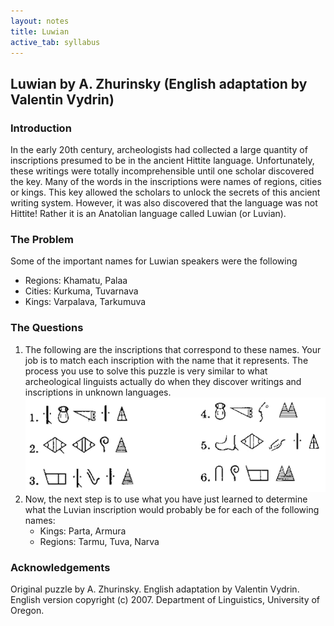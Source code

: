```yaml
---
layout: notes
title: Luwian
active_tab: syllabus
---
```


## Luwian <span class="text-muted">by A. Zhurinsky (English adaptation by Valentin Vydrin)</span>

### Introduction

In the early 20th century, archeologists had collected a large
quantity of inscriptions presumed to be in the ancient Hittite
language. Unfortunately, these writings were totally incomprehensible
until one scholar discovered the key.  Many of the words in the
inscriptions were names of regions, cities or kings. This key allowed
the scholars to unlock the secrets of this ancient writing system.
However, it was also discovered that the language was not Hittite!
Rather it is an Anatolian language called Luwian (or Luvian).

### The Problem

Some of the important names for Luwian speakers were the following

* Regions: Khamatu, Palaa
* Cities: Kurkuma, Tuvarnava
* Kings: Varpalava, Tarkumuva

### The Questions

1. The following are the inscriptions that correspond to these names. Your job is
to match each inscription with the name that it represents. The process you use
to solve this puzzle is very similar to what archeological linguists actually do
when they discover writings and inscriptions in unknown languages.<br/>
![Luwian inscriptions](../img/luwian1.png 'Luwian inscriptions')
1. Now, the next step is to use what you have just learned to determine what the
Luvian inscription would probably be for each of the following names:
   * Kings: Parta, Armura
   * Regions: Tarmu, Tuva, Narva

### Acknowledgements

Original puzzle by A. Zhurinsky. English adaptation by Valentin Vydrin.
English version copyright (c) 2007. Department of Linguistics, University of Oregon.
